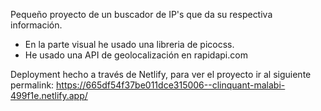 Pequeño proyecto de un buscador de IP's que da su respectiva información. 

- En la parte visual he usado una libreria de picocss.
- He usado una API de geolocalización en rapidapi.com

Deployment hecho a través de Netlify, para ver el proyecto ir al siguiente permalink: https://665df54f37be011dce315006--clinquant-malabi-499f1e.netlify.app/
